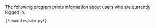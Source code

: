 The following program prints information about users who are currently logged in.

```
{!examples/who.py!}
```
